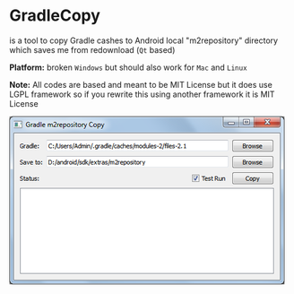 # GradleCopy
is a tool to copy Gradle cashes to Android local "m2repository" directory which saves me from redownload (`Qt` based)

**Platform:** broken `Windows` but should also work for `Mac` and `Linux`

**Note:**
All codes are based and meant to be MIT License but it does use LGPL framework so if you rewrite this using another framework it is MIT License

![Preview](todo/preview.png?raw=true "Windows preview")
